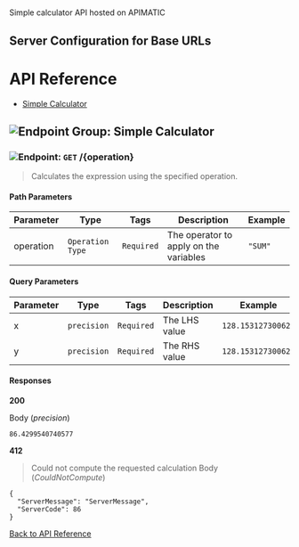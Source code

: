 # 

Simple calculator API hosted on APIMATIC



## Server Configuration for Base URLs







# <a name="api_reference"></a>API Reference

* [Simple Calculator](#simple_calculator)

## <a name="simple_calculator"></a>![Endpoint Group: ](https://apidocs.io/img/class.png "Simple Calculator") Simple Calculator


### <a name="calculate"></a>![Endpoint: ](https://apidocs.io/img/method.png "Calculate") `GET` /{operation}

> Calculates the expression using the specified operation.



#### Path Parameters
| Parameter | Type | Tags | Description | Example |
|-----------|------| ---- |-------------| ------- |
| operation | `Operation Type` |  ``` Required ```  | The operator to apply on the variables | `"SUM"` | 

#### Query Parameters
| Parameter | Type | Tags | Description | Example |
|-----------|------| ---- |-------------| ------- |
| x | `precision` |  ``` Required ```  | The LHS value | `128.153127300624` | 
| y | `precision` |  ``` Required ```  | The RHS value | `128.153127300624` | 

#### Responses
**200** 

Body (_precision_) 
```
86.4299540740577
```


**412** 

> Could not compute the requested calculation
Body (_CouldNotCompute_) 
```
{
  "ServerMessage": "ServerMessage",
  "ServerCode": 86
}
```


[Back to API Reference](#api_reference)

